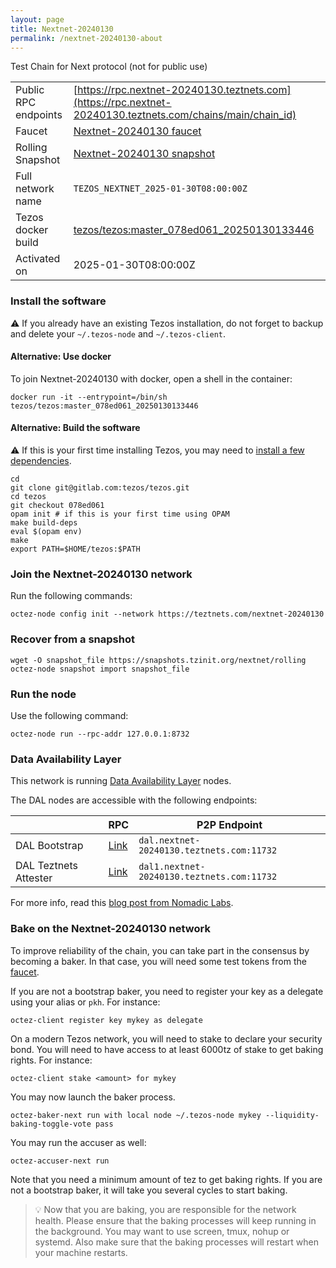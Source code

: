 ```yaml
---
layout: page
title: Nextnet-20240130
permalink: /nextnet-20240130-about
---
```


Test Chain for Next protocol (not for public use)

| | |
|-------|---------------------|
| Public RPC endpoints | [https://rpc.nextnet-20240130.teztnets.com](https://rpc.nextnet-20240130.teztnets.com/chains/main/chain_id)<br/> |
| Faucet | [Nextnet-20240130 faucet](https://faucet.nextnet-20240130.teztnets.com) |
| Rolling Snapshot | [Nextnet-20240130 snapshot](https://snapshots.tzinit.org/nextnet/rolling) |
| Full network name | `TEZOS_NEXTNET_2025-01-30T08:00:00Z` |
| Tezos docker build | [tezos/tezos:master_078ed061_20250130133446](https://hub.docker.com/r/tezos/tezos/tags?page=1&ordering=last_updated&name=master_078ed061_20250130133446) |
| Activated on | 2025-01-30T08:00:00Z |





### Install the software

⚠️  If you already have an existing Tezos installation, do not forget to backup and delete your `~/.tezos-node` and `~/.tezos-client`.



#### Alternative: Use docker

To join Nextnet-20240130 with docker, open a shell in the container:

```
docker run -it --entrypoint=/bin/sh tezos/tezos:master_078ed061_20250130133446
```


#### Alternative: Build the software

⚠️  If this is your first time installing Tezos, you may need to [install a few dependencies](https://tezos.gitlab.io/introduction/howtoget.html#setting-up-the-development-environment-from-scratch).

```
cd
git clone git@gitlab.com:tezos/tezos.git
cd tezos
git checkout 078ed061
opam init # if this is your first time using OPAM
make build-deps
eval $(opam env)
make
export PATH=$HOME/tezos:$PATH
```

### Join the Nextnet-20240130 network

Run the following commands:

```
octez-node config init --network https://teztnets.com/nextnet-20240130

```


### Recover from a snapshot

```
wget -O snapshot_file https://snapshots.tzinit.org/nextnet/rolling
octez-node snapshot import snapshot_file
```


### Run the node

Use the following command:

```
octez-node run --rpc-addr 127.0.0.1:8732
```




### Data Availability Layer

This network is running [Data Availability Layer](https://tezos.gitlab.io/shell/dal.html) nodes.


The DAL nodes are accessible with the following endpoints:

| | RPC | P2P Endpoint |
|------------|---------|--------------|
| DAL Bootstrap | [Link](https://dal-bootstrap-rpc.nextnet-20240130.teztnets.com/p2p/gossipsub/scores) | `dal.nextnet-20240130.teztnets.com:11732` |
| DAL Teztnets Attester | [Link](https://dal-attester-rpc.nextnet-20240130.teztnets.com/p2p/gossipsub/scores) | `dal1.nextnet-20240130.teztnets.com:11732` |


For more info, read this [blog post from Nomadic Labs](https://research-development.nomadic-labs.com/data-availability-layer-tezos.html).



### Bake on the Nextnet-20240130 network

To improve reliability of the chain, you can take part in the consensus by becoming a baker. In that case, you will need some test tokens from the [faucet](https://faucet.nextnet-20240130.teztnets.com).

If you are not a bootstrap baker, you need to register your key as a delegate using your alias or `pkh`. For instance:
```bash=2
octez-client register key mykey as delegate
```

On a modern Tezos network, you will need to stake to declare your security bond.  You will need to have access to at least 6000tz of stake to get baking rights. For instance:
```
octez-client stake <amount> for mykey
```	

You may now launch the baker process.
```bash=3
octez-baker-next run with local node ~/.tezos-node mykey --liquidity-baking-toggle-vote pass
```

You may run the accuser as well:
```bash=3
octez-accuser-next run
```

Note that you need a minimum amount of tez to get baking rights. If you are not a bootstrap baker, it will take you several cycles to start baking.

> 💡 Now that you are baking, you are responsible for the network health. Please ensure that the baking processes will keep running in the background. You may want to use screen, tmux, nohup or systemd. Also make sure that the baking processes will restart when your machine restarts.


